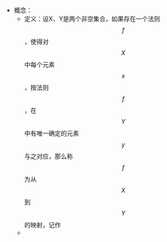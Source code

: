 - 概念：
	- 定义：设X、Y是两个非空集合，如果存在一个法则$$f$$，使得对$$X$$中每个元素$$x$$，按法则$$f$$，在$$Y$$中有唯一确定的元素$$y$$与之对应，那么称$$f$$为从$$X$$到$$Y$$的映射，记作
	-